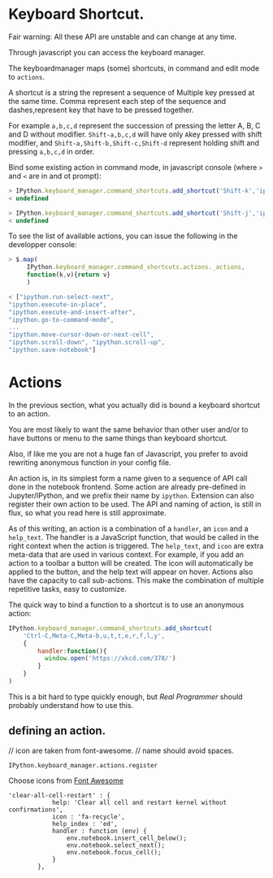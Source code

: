# Keyboard Shortcut.


Fair warning: All these API are unstable and can change at any time.


Through javascript you can access the keyboard manager.

The keyboardmanager maps (some) shortcuts, in command and edit mode to `actions`.

A shortcut is a string the represent a sequence of Multiple key pressed at the same time. Comma represent each step of the sequence and dashes,represent key that have to be pressed together.

For example `a,b,c,d` represent the succession of pressing the letter A, B, C and D without modifier.
`Shift-a,b,c,d` will have only `A`key pressed with shift modifier, and `Shift-a,Shift-b,Shift-c,Shift-d` represent holding shift and pressing `a,b,c,d` in order.

Bind some existing action in command mode, in javascript console (where `>` and `<` are in and ot prompt):


```javascript
> IPython.keyboard_manager.command_shortcuts.add_shortcut('Shift-k','ipython.move-selected-cell-up')
< undefined

> IPython.keyboard_manager.command_shortcuts.add_shortcut('Shift-j','ipython.move-selected-cell-down')
< undefined
```

To see the list of available actions, you can issue the following in the developper console:

```javascript
> $.map(
     IPython.keyboard_manager.command_shortcuts.actions._actions,
     function(k,v){return v}
     )

< ["ipython.run-select-next",
"ipython.execute-in-place",
"ipython.execute-and-insert-after",
"ipython.go-to-command-mode",
...
"ipython.move-cursor-down-or-next-cell",
"ipython.scroll-down", "ipython.scroll-up",
"ipython.save-notebook"]
```


# Actions

In the previous section, what you actually did is bound a keyboard shortcut to an action.

You are most likely to want the same behavior than other user and/or to have buttons or menu to the same things than keyboard shortcut.

Also, if like me you are not a huge fan of Javascript, you prefer to avoid rewriting anonymous function in your config file.

An action is, in its simplest form a name given to a sequence of API call done in the notebook frontend. Some action are already pre-defined in Jupyter/IPython, and we prefix their name by `ipython`. Extension can also register their own action to be used.
The API and naming of action, is still in flux, so what you read here is still approximate.

As of this writing, an action is a combination of a `handler`, an `icon` and a `help_text`. The handler is a JavaScript function, that would be called in the right context  when the action is triggered.
The `help_text`, and `icon` are extra meta-data that are used in various context. For example, if you add an action to a toolbar a button will be created. The icon will automatically be applied to the button, and the help text will appear on hover. Actions also have the capacity to call sub-actions. This make the combination of multiple repetitive tasks, easy to customize.

The quick way to bind a function to a shortcut is to use an anonymous action:

```javascript
IPython.keyboard_manager.command_shortcuts.add_shortcut(
    'Ctrl-C,Meta-C,Meta-b,u,t,t,e,r,f,l,y',
    {
        handler:function(){
          window.open('https://xkcd.com/378/')
        }
    }
)
```

This is a bit hard to type quickly enough, but _Real Programmer_
should probably understand how to use this.

## defining an action.

// icon are taken from font-awesome.
// name should avoid spaces.

```
IPython.keyboard_manager.actions.register
```

Choose icons from [Font Awesome](http://fortawesome.github.io/Font-Awesome/icons/)

```
'clear-all-cell-restart' : {
            help: 'Clear all cell and restart kernel without confirmations',
            icon : 'fa-recycle',
            help_index : 'ed',
            handler : function (env) {
                env.notebook.insert_cell_below();
                env.notebook.select_next();
                env.notebook.focus_cell();
            }
        },

```
